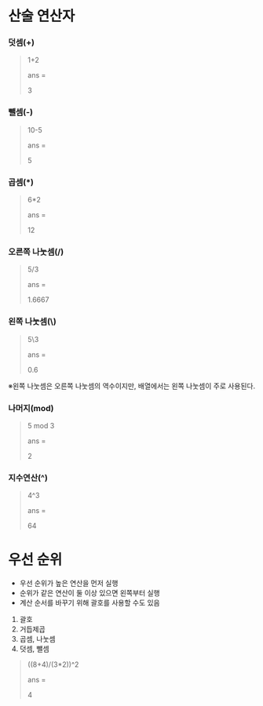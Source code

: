 # 산술 연산자
### 덧셈(+)
>1+2
>
>ans =
>
>3
### 뺄셈(-)
>10-5
>
>ans =
>
>5
### 곱셈(*)
>6*2
>
>ans =
>
>12
### 오른쪽 나눗셈(/)
>5/3
>
>ans =
>
>1.6667
### 왼쪽 나눗셈(\\)
>5\3
>
>ans =
>
>0.6

※왼쪽 나눗셈은 오른쪽 나눗셈의 역수이지만, 배열에서는 왼쪽 나눗셈이 주로 사용된다.
### 나머지(mod)
>5 mod 3
>
>ans =
>
>2
### 지수연산(^)
>4^3
>
>ans =
>
>64

# 우선 순위

- 우선 순위가 높은 연산을 먼저 실행
- 순위가 같은 연산이 둘 이상 있으면 왼쪽부터 실행
- 계산 순서를 바꾸기 위해 괄호를 사용할 수도 있음

1. 괄호
2. 거듭제곱
3. 곱셈, 나눗셈
4. 덧셈, 뺄셈

>((8+4)/(3*2))^2
>
>ans =
>
>4
